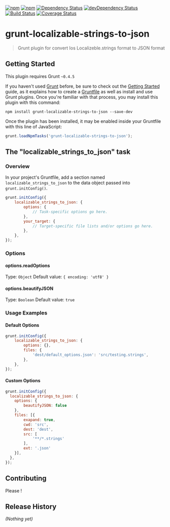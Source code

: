 [![npm](http://img.shields.io/npm/v/grunt-localizable-strings-to-json.svg?style=flat-square)](https://www.npmjs.com/package/grunt-localizable-strings-to-json)
[![npm](http://img.shields.io/npm/l/grunt-localizable-strings-to-json.svg?style=flat-square)](http://opensource.org/licenses/MIT)
[![Dependency Status](https://david-dm.org/aliaksandr-pasynkau/grunt-localizable-strings-to-json.svg?style=flat-square)](https://david-dm.org/aliaksandr-pasynkau/grunt-localizable-strings-to-json)
[![devDependency Status](https://david-dm.org/aliaksandr-pasynkau/grunt-localizable-strings-to-json/dev-status.svg?style=flat-square)](https://david-dm.org/aliaksandr-pasynkau/grunt-localizable-strings-to-json#info=devDependencies)
[![Build Status](https://travis-ci.org/aliaksandr-pasynkau/grunt-localizable-strings-to-json.svg?branch=master&style=flat-square)](https://travis-ci.org/aliaksandr-pasynkau/grunt-localizable-strings-to-json)
[![Coverage Status](https://img.shields.io/coveralls/aliaksandr-pasynkau/grunt-localizable-strings-to-json.svg?style=flat-square)](https://coveralls.io/r/aliaksandr-pasynkau/grunt-localizable-strings-to-json?branch=master)

# grunt-localizable-strings-to-json

> Grunt plugin for convert Ios Localizeble.strings format to JSON format

## Getting Started
This plugin requires Grunt `~0.4.5`

If you haven't used [Grunt](http://gruntjs.com/) before, be sure to check out the [Getting Started](http://gruntjs.com/getting-started) guide, as it explains how to create a [Gruntfile](http://gruntjs.com/sample-gruntfile) as well as install and use Grunt plugins. Once you're familiar with that process, you may install this plugin with this command:

```shell
npm install grunt-localizable-strings-to-json --save-dev
```

Once the plugin has been installed, it may be enabled inside your Gruntfile with this line of JavaScript:

```js
grunt.loadNpmTasks('grunt-localizable-strings-to-json');
```

## The "localizable_strings_to_json" task

### Overview
In your project's Gruntfile, add a section named `localizable_strings_to_json` to the data object passed into `grunt.initConfig()`.

```js
grunt.initConfig({
    localizable_strings_to_json: {
        options: {
            // Task-specific options go here.
        },
        your_target: {
            // Target-specific file lists and/or options go here.
        },
    },
});
```

### Options

#### options.readOptions
Type: `Object`
Default value: `{ encoding: 'utf8' }`

#### options.beautifyJSON
Type: `Boolean`
Default value: `true`

### Usage Examples

#### Default Options

```js
grunt.initConfig({
    localizable_strings_to_json: {
        options: {},
        files: {
            'dest/default_options.json': 'src/testing.strings',
        },
    },
});
```

#### Custom Options

```js
grunt.initConfig({
  localizable_strings_to_json: {
    options: {
        beautifyJSON: false
    },
    files: [{
        exapand: true,
        cwd: 'src',
        dest: 'dest',
        src: [
            '**/*.strings'
        ],
        ext: '.json'
    }],
  },
});
```

## Contributing
Please !

## Release History
_(Nothing yet)_
